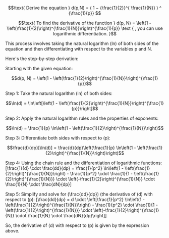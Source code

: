 
```math
\text{ Derive the equation } d(p,N) = ( 1 − {\frac{1}{2}}^{ \frac{1}{N}} ) ^ {\frac{1}{p}} 
```

```math
\text{ To find the derivative of the function }  d(p, N) = \left(1 - \left(\frac{1}{2}\right)^{\frac{1}{N}}\right)^{\frac{1}{p}} \text { , you can use logarithmic differentiation. }
```

This process involves taking the natural logarithm (ln) of both sides of the equation and then differentiating with respect to the variables p and N. 

Here's the step-by-step derivation:

Starting with the given equation:


$$d(p, N) = \left(1 - \left(\frac{1}{2}\right)^{\frac{1}{N}}\right)^{\frac{1}{p}}$$

Step 1: Take the natural logarithm (ln) of both sides:

$$\ln(d) = \ln\left[\left(1 - \left(\frac{1}{2}\right)^{\frac{1}{N}}\right)^{\frac{1}{p}}\right]$$

Step 2: Apply the natural logarithm rules and the properties of exponents:

$$\ln(d) = \frac{1}{p} \ln\left(1 - \left(\frac{1}{2}\right)^{\frac{1}{N}}\right)$$

Step 3: Differentiate both sides with respect to \(p\):

$$\frac{d}{dp}[\ln(d)] = \frac{d}{dp}\left(\frac{1}{p} \ln\left(1 - \left(\frac{1}{2}\right)^{\frac{1}{N}}\right)\right)$$

Step 4: Using the chain rule and the differentiation of logarithmic functions:
\[\frac{1}{d} \cdot \frac{dd}{dp} = \frac{1}{p^2} \ln\left(1 - \left(\frac{1}{2}\right)^{\frac{1}{N}}\right) - \frac{1}{p^2} \cdot \frac{1}{1 - \left(\frac{1}{2}\right)^{\frac{1}{N}}} \cdot \left(-\frac{1}{2}\right)^{\frac{1}{N}} \cdot \frac{1}{N} \cdot \frac{dN}{dp}\]

Step 5: Simplify and solve for \(\frac{dd}{dp}\) (the derivative of \(d\) with respect to \(p\):
\[\frac{dd}{dp} = d \cdot \left[\frac{1}{p^2} \ln\left(1 - \left(\frac{1}{2}\right)^{\frac{1}{N}}\right) - \frac{1}{p^2} \cdot \frac{1}{1 - \left(\frac{1}{2}\right)^{\frac{1}{N}}} \cdot \left(-\frac{1}{2}\right)^{\frac{1}{N}} \cdot \frac{1}{N} \cdot \frac{dN}{dp}\right]\]

So, the derivative of \(d\) with respect to \(p\) is given by the expression above.
